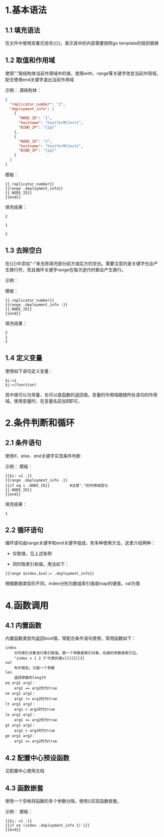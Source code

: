 # 1.基本语法

## 1.1 填充语法

在文件中使用双重花括号{{}}，表示其中的内容需要按照go template的规则替换

## 1.2 取值和作用域

使用"."取结构体当前作用域中的值，使用with、range等关键字改变当前作用域，配合使用end关键字退出当前作用域

示例： 源结构体：

```json
{
  "replicator_number": "2",
  "deployment_info": [
    {
      "NODE_ID": "1",
      "hostname": "hostforMCtest1",
      "BIND_IP": "{ip}"
    },
    {
      "NODE_ID": "2",
      "hostname": "hostforMCtest2",
      "BIND_IP": "{ip}"
    }
  ]
}
```

模板：

```shell
{{.replicator_number}}
{{range .deployment_info}}
{{.NODE_ID}}
{{end}}
```

填充结果：

```shell
2

1

2

```

## 1.3 去除空白

在{{}}中添加"-"来去除填充部分前方或后方的空白。需要注意的是关键字也会产生换行符，而且循环关键字range在每次迭代时都会产生换行。

示例：

模板：

```shell
{{.replicator_number}}
{{range .deployment_info -}}
{{.NODE_ID}}
{{end}}
```

填充结果：

```shell
2
1
2

```

## 1.4 定义变量

使用如下语句定义变量：

```shell
$i:=1
$j:=(function)
```

其中值可以为常量，也可以是函数的返回值，变量的作用域跟随所处语句的作用域。使用变量时，在变量名前加$即可。

# 2.条件判断和循环

## 2.1 条件语句

使用if、else、end关键字实现条件判断

示例： 模板：

```shell
{{$i: =1 -}}
{{range .deployment_info -}}
{{if eq i .NODE_ID}}         #注意"."的作用域变化
{{.NODE_ID}}
{{end}}
```

填充结果：

```shell
1

```

## 2.2 循环语句

循环语句由range关键字和end关键字组成，有多种使用方法，这里介绍两种：

- 仅取值，见上述各例

- 同时取索引和值，用法如下：

```shell
{{range $index,$val:= .deployment_info}}
```

根据数据类型的不同，index分别为数组索引值或map的键值，val为值

# 4.函数调用

## 4.1 内置函数

内置函数类型均返回bool值，常配合条件语句使用，常用函数如下：

```shell
index
    对可索引对象进行索引取值。第一个参数是索引对象，后面的参数是索引位。
    "index x 1 2 3"代表的是x[1][2][3]
not
    布尔取反。只能一个参数
len
    返回参数的length
eq arg1 arg2：
    arg1 == arg2时为true
ne arg1 arg2：
    arg1 != arg2时为true
lt arg1 arg2：
    arg1 < arg2时为true
le arg1 arg2：
    arg1 <= arg2时为true
gt arg1 arg2：
    arg1 > arg2时为true
ge arg1 arg2：
    arg1 >= arg2时为true
```

## 4.2 配置中心预设函数

见配置中心使用文档

## 4.3 函数嵌套

使用一个空格将函数的多个参数分隔，使用()实现函数嵌套。

示例： 模板：

```shell
{{$i: =1 -}}
{{if ne (index .deployment_info 1) i}}
{{end}}
```
